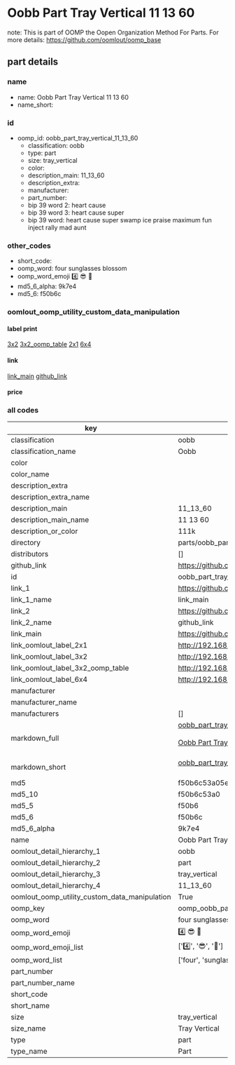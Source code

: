 # Oobb Part Tray Vertical 11 13 60  

note: This is part of OOMP the Oopen Organization Method For Parts. For more details: https://github.com/oomlout/oomp_base

##  part details





### name
* name: Oobb Part Tray Vertical 11 13 60
* name_short: 
### id
* oomp_id: oobb_part_tray_vertical_11_13_60
  * classification: oobb
  * type: part
  * size: tray_vertical
  * color: 
  * description_main: 11_13_60
  * description_extra: 
  * manufacturer: 
  * part_number: 
  * bip 39 word 2: heart cause
  * bip 39 word 3: heart cause super
  * bip 39 word: heart cause super swamp ice praise maximum fun inject rally mad aunt

### other_codes
* short_code: 
* oomp_word: four sunglasses blossom
* oomp_word_emoji :four: :sunglasses: :blossom:
* md5_6_alpha: 9k7e4
* md5_6: f50b6c






### oomlout_oomp_utility_custom_data_manipulation
#### label print
[3x2](http://192.168.1.245:1112/?label=oomp%209k7e4)
[3x2_oomp_table](http://192.168.1.107:1112/?label=oomp%209k7e4)
[2x1](http://192.168.1.242:1112/?label=oomp%209k7e4)
[6x4](http://192.168.1.55:1112/?label=oomp%209k7e4)    

#### link

[link_main](https://github.com/oomlout/oomlout_oomp_current_version_messy/tree/main/parts/oobb_part_tray_vertical_11_13_60) [github_link](https://github.com/oomlout/oomlout_oomp_part_src/tree/main/parts/oobb_part_tray_vertical_11_13_60)                             

#### price







### all codes 
| key | value |  
| --- | --- |  
| classification | oobb |  
| classification_name | Oobb |  
| color |  |  
| color_name |  |  
| description_extra |  |  
| description_extra_name |  |  
| description_main | 11_13_60 |  
| description_main_name | 11 13 60 |  
| description_or_color | 111k |  
| directory | parts/oobb_part_tray_vertical_11_13_60 |  
| distributors | [] |  
| github_link | https://github.com/oomlout/oomlout_oomp_part_src/tree/main/parts/oobb_part_tray_vertical_11_13_60 |  
| id | oobb_part_tray_vertical_11_13_60 |  
| link_1 | https://github.com/oomlout/oomlout_oomp_current_version_messy/tree/main/parts/oobb_part_tray_vertical_11_13_60 |  
| link_1_name | link_main |  
| link_2 | https://github.com/oomlout/oomlout_oomp_part_src/tree/main/parts/oobb_part_tray_vertical_11_13_60 |  
| link_2_name | github_link |  
| link_main | https://github.com/oomlout/oomlout_oomp_current_version_messy/tree/main/parts/oobb_part_tray_vertical_11_13_60 |  
| link_oomlout_label_2x1 | http://192.168.1.242:1112/?label=oomp%209k7e4 |  
| link_oomlout_label_3x2 | http://192.168.1.245:1112/?label=oomp%209k7e4 |  
| link_oomlout_label_3x2_oomp_table | http://192.168.1.107:1112/?label=oomp%209k7e4 |  
| link_oomlout_label_6x4 | http://192.168.1.55:1112/?label=oomp%209k7e4 |  
| manufacturer |  |  
| manufacturer_name |  |  
| manufacturers | [] |  
| markdown_full | [oobb_part_tray_vertical_11_13_60](https://github.com/oomlout/oomlout_oomp_current_version_messy/tree/main/parts/oobb_part_tray_vertical_11_13_60)<br>[](https://github.com/oomlout/oomlout_oomp_current_version_messy/tree/main/parts/oobb_part_tray_vertical_11_13_60)<br>[Oobb Part Tray Vertical 11 13 60](https://github.com/oomlout/oomlout_oomp_current_version_messy/tree/main/parts/oobb_part_tray_vertical_11_13_60)<br><br> |  
| markdown_short | [oobb_part_tray_vertical_11_13_60](https://github.com/oomlout/oomlout_oomp_current_version_messy/tree/main/parts/oobb_part_tray_vertical_11_13_60)<br><br> |  
| md5 | f50b6c53a05e112ea6381db3b3492352 |  
| md5_10 | f50b6c53a0 |  
| md5_5 | f50b6 |  
| md5_6 | f50b6c |  
| md5_6_alpha | 9k7e4 |  
| name | Oobb Part Tray Vertical 11 13 60 |  
| oomlout_detail_hierarchy_1 | oobb |  
| oomlout_detail_hierarchy_2 | part |  
| oomlout_detail_hierarchy_3 | tray_vertical |  
| oomlout_detail_hierarchy_4 | 11_13_60 |  
| oomlout_oomp_utility_custom_data_manipulation | True |  
| oomp_key | oomp_oobb_part_tray_vertical_11_13_60 |  
| oomp_word | four sunglasses blossom |  
| oomp_word_emoji | :four: :sunglasses: :blossom: |  
| oomp_word_emoji_list | [':four:', ':sunglasses:', ':blossom:'] |  
| oomp_word_list | ['four', 'sunglasses', 'blossom'] |  
| part_number |  |  
| part_number_name |  |  
| short_code |  |  
| short_name |  |  
| size | tray_vertical |  
| size_name | Tray Vertical |  
| type | part |  
| type_name | Part |  
